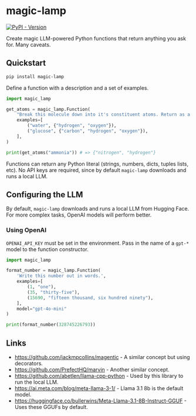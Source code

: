 # magic-lamp
[![PyPI - Version](https://img.shields.io/pypi/v/magic-lamp)](https://pypi.org/project/magic-lamp/)

Create magic LLM-powered Python functions that return anything you ask for. Many caveats.

## Quickstart

```bash
pip install magic-lamp
```

Define a function with a description and a set of examples.

```python
import magic_lamp

get_atoms = magic_lamp.Function(
    "Break this molecule down into it's constituent atoms. Return as a set.",
    examples=[
        ("water", {"hydrogen", "oxygen"}),
        ("glucose", {"carbon", "hydrogen", "oxygen"}),
    ],
)

print(get_atoms("ammonia")) # => {"nitrogen", "hydrogen"}
```

Functions can return any Python literal (strings, numbers, dicts, tuples lists, etc). No API keys are required, since by default `magic-lamp` downloads and runs a local LLM.

## Configuring the LLM

By default, `magic-lamp` downloads and runs a local LLM from Hugging Face. For more complex tasks, OpenAI models will perform better.

### Using OpenAI

`OPENAI_API_KEY` must be set in the environment. Pass in the name of a `gpt-*` model to the function constructor.

```python
import magic_lamp

format_number = magic_lamp.Function(
    'Write this number out in words.',
    examples=[
        (1, "one"),
        (35, "thirty-five"),
        (15690, "fifteen thousand, six hundred ninety"),
    ],
    model="gpt-4o-mini"
)

print(format_number(328745226793))
```

## Links
- https://github.com/jackmpcollins/magentic - A similar concept but using decorators.
- https://github.com/PrefectHQ/marvin - Another similar concept.
- https://github.com/abetlen/llama-cpp-python - Used by this library to run the local LLM.
- https://ai.meta.com/blog/meta-llama-3-1/ - Llama 3.1 8b is the default model.
- https://huggingface.co/bullerwins/Meta-Llama-3.1-8B-Instruct-GGUF - Uses these GGUFs by default.
